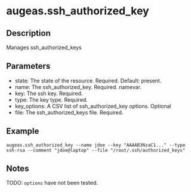 # augeas.ssh_authorized_key

## Description

Manages ssh_authorized_keys

## Parameters

* state: The state of the resource. Required. Default: present.
* name: The ssh_authorized_key. Required. namevar.
* key: The ssh key. Required.
* type: The key type. Required.
* key_options: A CSV list of ssh_authorized_key options. Optional
* file: The ssh_authorized_keys file. Required.

## Example

```shell
augeas.ssh_authorized_key --name jdoe --key "AAAAB3NzaC1..." --type ssh-rsa --comment "jdoe@laptop" --file "/root/.ssh/authorized_keys"
```

## Notes

TODO: `options` have not been tested.

